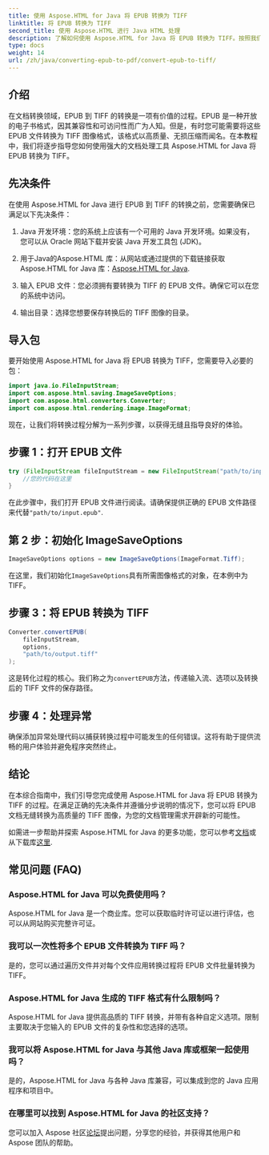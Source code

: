 ```yaml
---
title: 使用 Aspose.HTML for Java 将 EPUB 转换为 TIFF
linktitle: 将 EPUB 转换为 TIFF
second_title: 使用 Aspose.HTML 进行 Java HTML 处理
description: 了解如何使用 Aspose.HTML for Java 将 EPUB 转换为 TIFF。按照我们的分步指南进行高质量文档转换。
type: docs
weight: 14
url: /zh/java/converting-epub-to-pdf/convert-epub-to-tiff/
---
```


## 介绍

在文档转换领域，EPUB 到 TIFF 的转换是一项有价值的过程。EPUB 是一种开放的电子书格式，因其兼容性和可访问性而广为人知。但是，有时您可能需要将这些 EPUB 文件转换为 TIFF 图像格式，该格式以高质量、无损压缩而闻名。在本教程中，我们将逐步指导您如何使用强大的文档处理工具 Aspose.HTML for Java 将 EPUB 转换为 TIFF。

## 先决条件

在使用 Aspose.HTML for Java 进行 EPUB 到 TIFF 的转换之前，您需要确保已满足以下先决条件：

1. Java 开发环境：您的系统上应该有一个可用的 Java 开发环境。如果没有，您可以从 Oracle 网站下载并安装 Java 开发工具包 (JDK)。

2.  用于Java的Aspose.HTML 库：从网站或通过提供的下载链接获取 Aspose.HTML for Java 库：[Aspose.HTML for Java](https://releases.aspose.com/html/java/).

3. 输入 EPUB 文件：您必须拥有要转换为 TIFF 的 EPUB 文件。确保它可以在您的系统中访问。

4. 输出目录：选择您想要保存转换后的 TIFF 图像的目录。

## 导入包

要开始使用 Aspose.HTML for Java 将 EPUB 转换为 TIFF，您需要导入必要的包：

```java
import java.io.FileInputStream;
import com.aspose.html.saving.ImageSaveOptions;
import com.aspose.html.converters.Converter;
import com.aspose.html.rendering.image.ImageFormat;
```

现在，让我们将转换过程分解为一系列步骤，以获得无缝且指导良好的体验。


## 步骤 1：打开 EPUB 文件

```java
try (FileInputStream fileInputStream = new FileInputStream("path/to/input.epub")) {
    //您的代码在这里
}
```

在此步骤中，我们打开 EPUB 文件进行阅读。请确保提供正确的 EPUB 文件路径来代替`"path/to/input.epub"`.

## 第 2 步：初始化 ImageSaveOptions

```java
ImageSaveOptions options = new ImageSaveOptions(ImageFormat.Tiff);
```

在这里，我们初始化`ImageSaveOptions`具有所需图像格式的对象，在本例中为 TIFF。

## 步骤 3：将 EPUB 转换为 TIFF

```java
Converter.convertEPUB(
    fileInputStream,
    options,
    "path/to/output.tiff"
);
```

这是转化过程的核心。我们称之为`convertEPUB`方法，传递输入流、选项以及转换后的 TIFF 文件的保存路径。

## 步骤 4：处理异常

确保添加异常处理代码以捕获转换过程中可能发生的任何错误。这将有助于提供流畅的用户体验并避免程序突然终止。

## 结论

在本综合指南中，我们引导您完成使用 Aspose.HTML for Java 将 EPUB 转换为 TIFF 的过程。在满足正确的先决条件并遵循分步说明的情况下，您可以将 EPUB 文档无缝转换为高质量的 TIFF 图像，为您的文档管理需求开辟新的可能性。

如需进一步帮助并探索 Aspose.HTML for Java 的更多功能，您可以参考[文档](https://reference.aspose.com/html/java/)或从下载库[这里](https://releases.aspose.com/html/java/).

## 常见问题 (FAQ)

### Aspose.HTML for Java 可以免费使用吗？
   Aspose.HTML for Java 是一个商业库。您可以获取临时许可证以进行评估，也可以从网站购买完整许可证。

### 我可以一次性将多个 EPUB 文件转换为 TIFF 吗？
   是的，您可以通过遍历文件并对每个文件应用转换过程将 EPUB 文件批量转换为 TIFF。

### Aspose.HTML for Java 生成的 TIFF 格式有什么限制吗？
   Aspose.HTML for Java 提供高品质的 TIFF 转换，并带有各种自定义选项。限制主要取决于您输入的 EPUB 文件的复杂性和您选择的选项。

### 我可以将 Aspose.HTML for Java 与其他 Java 库或框架一起使用吗？
   是的，Aspose.HTML for Java 与各种 Java 库兼容，可以集成到您的 Java 应用程序和项目中。

### 在哪里可以找到 Aspose.HTML for Java 的社区支持？
   您可以加入 Aspose 社区[论坛](https://forum.aspose.com/)提出问题，分享您的经验，并获得其他用户和 Aspose 团队的帮助。
